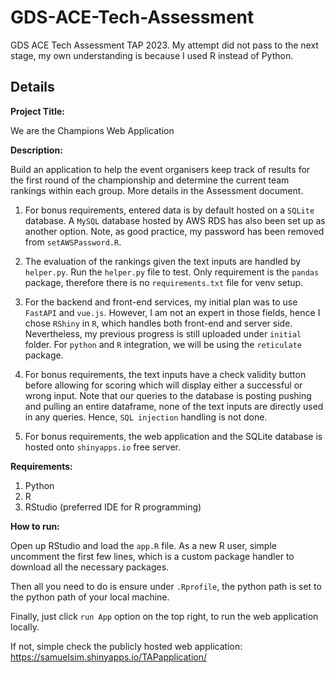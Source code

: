 # GDS-ACE-Tech-Assessment
GDS ACE Tech Assessment TAP 2023. My attempt did not pass to the next stage, my own understanding is because I used R instead of Python.

## Details
**Project Title:** 

We are the Champions Web Application

**Description:** 

Build an application to help the event organisers keep track of results for the first round of the championship and determine the current team rankings within each group. More details in the Assessment document.

1. For bonus requirements, entered data is by default hosted on a `SQLite` database. A `MySQL` database hosted by AWS RDS has also been set up as another option. Note, as good practice, my password has been removed from `setAWSPassword.R`.

2. The evaluation of the rankings given the text inputs are handled by `helper.py`. Run the `helper.py` file to test. Only requirement is the `pandas` package, therefore there is no `requirements.txt` file for venv setup.

3. For the backend and front-end services, my initial plan was to use `FastAPI` and `vue.js`. However, I am not an expert in those fields, hence I chose `RShiny` in `R`, which handles both front-end and server side.  Nevertheless, my previous progress is still uploaded under `initial` folder. For `python` and `R` integration, we will be using the `reticulate` package.

4. For bonus requirements, the text inputs have a check validity button before allowing for scoring which will display either a successful or wrong input. Note that our queries to the database is posting pushing and pulling an entire dataframe, none of the text inputs are directly used in any queries. Hence, `SQL injection` handling is not done.

4. For bonus requirements, the web application and the SQLite database is hosted onto `shinyapps.io` free server.

**Requirements:**
1. Python 
2. R
3. RStudio (preferred IDE for R programming)

**How to run:**

Open up RStudio and load the `app.R` file. As a new R user, simple uncomment the first few lines, which is a custom package handler to download all the necessary packages. 

Then all you need to do is ensure under `.Rprofile`, the python path is set to the python path of your local machine.

Finally, just click `run App` option on the top right, to run the web application locally.

If not, simple check the publicly hosted web application:
https://samuelsim.shinyapps.io/TAPapplication/
